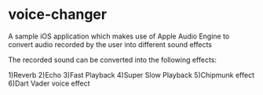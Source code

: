# voice-changer
A sample iOS application which makes use of Apple Audio Engine to convert audio recorded by the user into different sound effects

The recorded sound can be converted into the following effects:

1)Reverb
2)Echo
3)Fast Playback
4)Super Slow Playback
5)Chipmunk effect
6)Dart Vader voice effect

